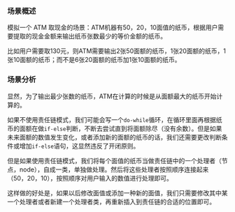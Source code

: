 ### 场景概述

模拟一个 ATM 取现金的场景：ATM机器有50，20，10面值的纸币，根据用户需要提取的现金金额来输出纸币张数最少的等价金额的纸币。

比如用户需要取130元，则ATM需要输出2张50面额的纸币，1张20面额的纸币，1张10面额的纸币；而不是6张20面额的纸币加1张10面额的纸币。

### 场景分析

显然，为了输出最少张数的纸币，ATM在计算的时候是从面额最大的纸币开始计算的。

如果不使用责任链模式，我们可能会写一个`do-while`循环，在循环里面再根据纸币的面额在做`if-else`判断，不断去尝试直到将面额除尽（没有余数）。但是如果未来面额的数值发生变化，或者添加新的面额的纸币的话，我们还需要更改判断条件或增加`if-else`语句，这显然违反了开闭原则。

但是如果使用责任链模式，我们将每个面值的纸币当做责任链中的一个处理者（节点，node），自成一类，单独做处理。然后将这些处理者按照顺序连接起来（50，20，10），按照顺序对用户输入的数值进行处理即可。

这样做的好处是，如果以后修改面值或添加一种新的面值，我们只需要修改其中某一个处理者或者新建一个处理者类，再重新插入到责任链的合适的位置即可。
